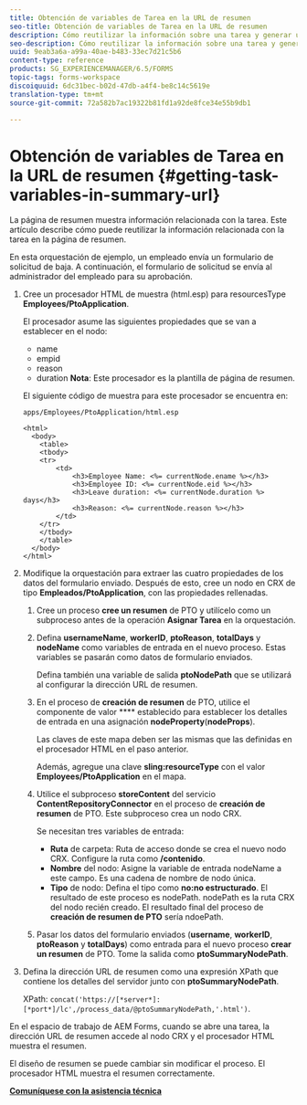 ```yaml
---
title: Obtención de variables de Tarea en la URL de resumen
seo-title: Obtención de variables de Tarea en la URL de resumen
description: Cómo reutilizar la información sobre una tarea y generar una URL de resumen para resumir o describir una tarea.
seo-description: Cómo reutilizar la información sobre una tarea y generar una URL de resumen para resumir o describir una tarea.
uuid: 9eab3a6a-a99a-40ae-b483-33ec7d21c5b6
content-type: reference
products: SG_EXPERIENCEMANAGER/6.5/FORMS
topic-tags: forms-workspace
discoiquuid: 6dc31bec-b02d-47db-a4f4-be8c14c5619e
translation-type: tm+mt
source-git-commit: 72a582b7ac19322b81fd1a92de8fce34e55b9db1

---
```



# Obtención de variables de Tarea en la URL de resumen {#getting-task-variables-in-summary-url}

La página de resumen muestra información relacionada con la tarea. Este artículo describe cómo puede reutilizar la información relacionada con la tarea en la página de resumen.

En esta orquestación de ejemplo, un empleado envía un formulario de solicitud de baja. A continuación, el formulario de solicitud se envía al administrador del empleado para su aprobación.

1. Cree un procesador HTML de muestra (html.esp) para resourcesType **Employees/PtoApplication**.

   El procesador asume las siguientes propiedades que se van a establecer en el nodo:

   * name
   * empid
   * reason
   * duration
   **Nota**: Este procesador es la plantilla de página de resumen.

   El siguiente código de muestra para este procesador se encuentra en:

   `apps/Employees/PtoApplication/html.esp`

   ```
   <html>
     <body>
       <table>
       <tbody>
       <tr>
           <td>
               <h3>Employee Name: <%= currentNode.ename %></h3>
               <h3>Employee ID: <%= currentNode.eid %></h3>
               <h3>Leave duration: <%= currentNode.duration %> days</h3>
               <h3>Reason: <%= currentNode.reason %></h3>
           </td>
       </tr>
       </tbody>
       </table>
     </body>
   </html>
   ```

1. Modifique la orquestación para extraer las cuatro propiedades de los datos del formulario enviado. Después de esto, cree un nodo en CRX de tipo **Empleados/PtoApplication**, con las propiedades rellenadas.

   1. Cree un proceso **cree un resumen** de PTO y utilícelo como un subproceso antes de la operación **Asignar Tarea** en la orquestación.
   1. Defina **usernameName**, **workerID**, **ptoReason**, **totalDays** y **nodeName** como variables de entrada en el nuevo proceso. Estas variables se pasarán como datos de formulario enviados.

      Defina también una variable de salida **ptoNodePath** que se utilizará al configurar la dirección URL de resumen.

   1. En el proceso de **creación de resumen** de PTO, utilice el componente de valor **** establecido para establecer los detalles de entrada en una asignación **nodeProperty**(**nodeProps**).

      Las claves de este mapa deben ser las mismas que las definidas en el procesador HTML en el paso anterior.

      Además, agregue una clave **sling:resourceType** con el valor **Employees/PtoApplication** en el mapa.

   1. Utilice el subproceso **storeContent** del servicio **ContentRepositoryConnector** en el proceso de **creación de resumen** de PTO. Este subproceso crea un nodo CRX.

      Se necesitan tres variables de entrada:

      * **Ruta** de carpeta: Ruta de acceso donde se crea el nuevo nodo CRX. Configure la ruta como **/contenido**.
      * **Nombre** del nodo: Asigne la variable de entrada nodeName a este campo. Es una cadena de nombre de nodo única.
      * **Tipo** de nodo: Defina el tipo como **no:no estructurado**. El resultado de este proceso es nodePath. nodePath es la ruta CRX del nodo recién creado. El resultado final del proceso de **creación de resumen de PTO** sería ndoePath.
   1. Pasar los datos del formulario enviados (**username**, **workerID**, **ptoReason** y **totalDays**) como entrada para el nuevo proceso **crear un resumen** de PTO. Tome la salida como **ptoSummaryNodePath**.


1. Defina la dirección URL de resumen como una expresión XPath que contiene los detalles del servidor junto con **ptoSummaryNodePath**.

   XPath: `concat('https://[*server*]:[*port*]/lc',/process_data/@ptoSummaryNodePath,'.html')`.

En el espacio de trabajo de AEM Forms, cuando se abre una tarea, la dirección URL de resumen accede al nodo CRX y el procesador HTML muestra el resumen.

El diseño de resumen se puede cambiar sin modificar el proceso. El procesador HTML muestra el resumen correctamente.

**[Comuníquese con la asistencia técnica](https://www.adobe.com/account/sign-in.supportportal.html)**
